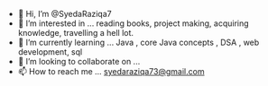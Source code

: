 - 👋 Hi, I’m @SyedaRaziqa7
- 👀 I’m interested in ... reading books, project making, acquiring knowledge, travelling a hell lot. 
- 🌱 I’m currently learning ... Java , core Java concepts , DSA , web development, sql 
- 💞️ I’m looking to collaborate on ...
- 📫 How to reach me ... syedaraziqa73@gmail.com

<!---
SyedaRaziqa7/SyedaRaziqa7 is a ✨ special ✨ repository because its `README.md` (this file) appears on your GitHub profile.
You can click the Preview link to take a look at your changes.
--->
